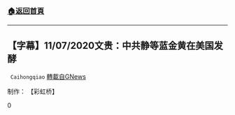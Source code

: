 ###  [:house:返回首頁](https://github.com/ourhimalayas/txt)
---

## 【字幕】11/07/2020文贵：中共静等蓝金黄在美国发酵
` Caihongqiao` [轉載自GNews](https://gnews.org/zh-hans/544102/)

制作： 【彩虹桥】

0
